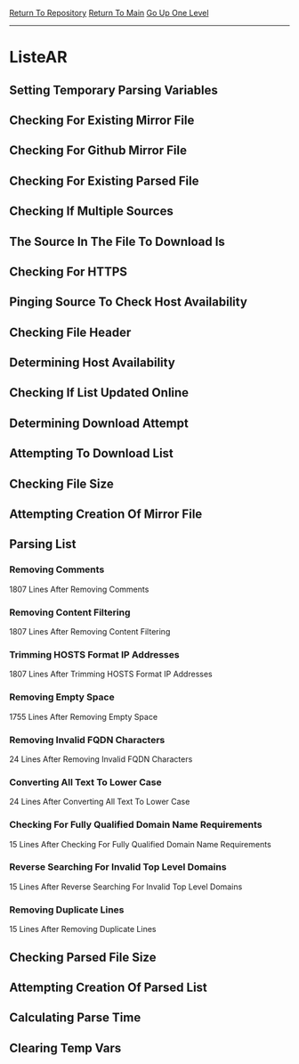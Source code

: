 [Return To Repository](https://github.com/deathbybandaid/piholeparser/)
[Return To Main](https://github.com/deathbybandaid/piholeparser/blob/master/RecentRunLogs/Mainlog.md)
[Go Up One Level](https://github.com/deathbybandaid/piholeparser/blob/master/RecentRunLogs/TopLevelScripts/30-Processing-External-Blacklists.md)
____________________________________
# ListeAR
## Setting Temporary Parsing Variables
## Checking For Existing Mirror File
## Checking For Github Mirror File
## Checking For Existing Parsed File
## Checking If Multiple Sources
## The Source In The File To Download Is
## Checking For HTTPS
## Pinging Source To Check Host Availability
## Checking File Header
## Determining Host Availability
## Checking If List Updated Online
## Determining Download Attempt
## Attempting To Download List
## Checking File Size
## Attempting Creation Of Mirror File
## Parsing List
### Removing Comments
1807 Lines After Removing Comments
### Removing Content Filtering
1807 Lines After Removing Content Filtering
### Trimming HOSTS Format IP Addresses
1807 Lines After Trimming HOSTS Format IP Addresses
### Removing Empty Space
1755 Lines After Removing Empty Space
### Removing Invalid FQDN Characters
24 Lines After Removing Invalid FQDN Characters
### Converting All Text To Lower Case
24 Lines After Converting All Text To Lower Case
### Checking For Fully Qualified Domain Name Requirements
15 Lines After Checking For Fully Qualified Domain Name Requirements
### Reverse Searching For Invalid Top Level Domains
15 Lines After Reverse Searching For Invalid Top Level Domains
### Removing Duplicate Lines
15 Lines After Removing Duplicate Lines
## Checking Parsed File Size
## Attempting Creation Of Parsed List
## Calculating Parse Time
## Clearing Temp Vars
